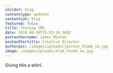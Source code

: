 ```yaml
---
childof: blog
contenttype: updates
contentcat: blog
featured: false
title: Testing CMS
date: 2018-08-30T15:53:20.569Z
postauthorname: James Minton
postauthortitle: Creative Director
authorpic: /images/uploads/jminton_thumb_sm.jpg
image: /images/uploads/elab_thumb_sm.jpg
---
```

Giving this a whirl.
